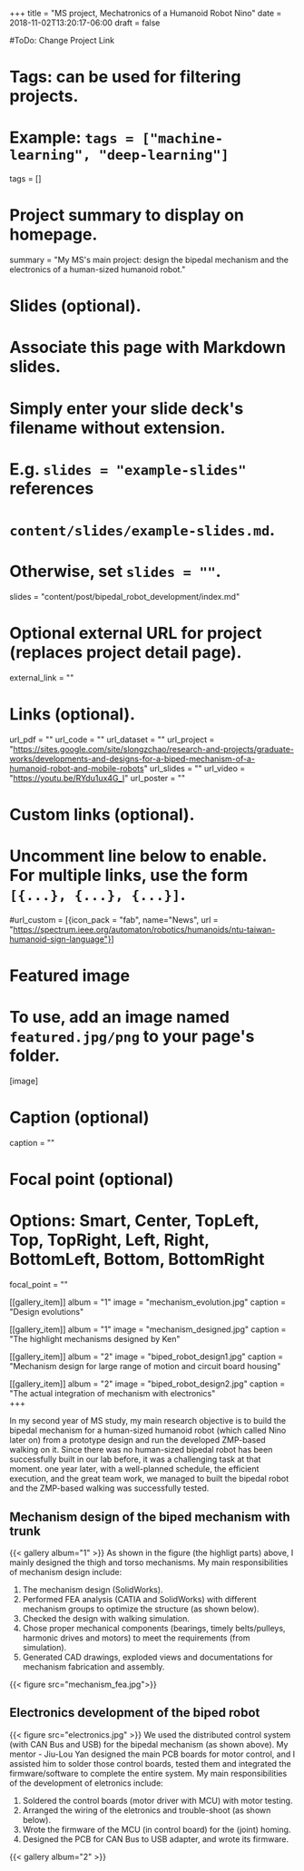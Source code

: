 +++
title = "MS project, Mechatronics of a Humanoid Robot Nino"
date = 2018-11-02T13:20:17-06:00
draft = false

#ToDo: Change Project Link


# Tags: can be used for filtering projects.
# Example: `tags = ["machine-learning", "deep-learning"]`
tags = []

# Project summary to display on homepage.
summary = "My MS's main project: design the bipedal mechanism and the electronics of a human-sized humanoid robot."

# Slides (optional).
#   Associate this page with Markdown slides.
#   Simply enter your slide deck's filename without extension.
#   E.g. `slides = "example-slides"` references 
#   `content/slides/example-slides.md`.
#   Otherwise, set `slides = ""`.
slides = "content/post/bipedal_robot_development/index.md"

# Optional external URL for project (replaces project detail page).
external_link = ""

# Links (optional).
url_pdf = ""
url_code = ""
url_dataset = ""
url_project = "https://sites.google.com/site/slongzchao/research-and-projects/graduate-works/developments-and-designs-for-a-biped-mechanism-of-a-humanoid-robot-and-mobile-robots"
url_slides = ""
url_video = "https://youtu.be/RYdu1ux4G_I"
url_poster = ""

# Custom links (optional).
#   Uncomment line below to enable. For multiple links, use the form `[{...}, {...}, {...}]`.
#url_custom = [{icon_pack = "fab", name="News", url = "https://spectrum.ieee.org/automaton/robotics/humanoids/ntu-taiwan-humanoid-sign-language"}]

# Featured image
# To use, add an image named `featured.jpg/png` to your page's folder. 
[image]
  # Caption (optional)
  caption = ""

  # Focal point (optional)
  # Options: Smart, Center, TopLeft, Top, TopRight, Left, Right, BottomLeft, Bottom, BottomRight
  focal_point = ""
  
[[gallery_item]]
album = "1"
image = "mechanism_evolution.jpg"
caption = "Design evolutions"
    
[[gallery_item]]
album = "1"
image = "mechanism_designed.jpg"
caption = "The highlight mechanisms designed by Ken"
  
[[gallery_item]]
album = "2"
image = "biped_robot_design1.jpg"
caption = "Mechanism design for large range of motion and circuit board housing"
    
[[gallery_item]]
album = "2"
image = "biped_robot_design2.jpg"
caption = "The actual integration of mechanism with electronics"  
+++

In my second year of MS study, my main research objective is to build the bipedal mechanism for a human-sized humanoid robot (which called Nino later on) from a prototype design and run the developed ZMP-based walking on it. Since there was no human-sized bipedal robot has been successfully built in our lab before, it was a challenging task at that moment. one year later, with a well-planned schedule, the efficient execution, and the great team work, we managed to built the bipedal robot and the ZMP-based walking was successfully tested.

## Mechanism design of the biped mechanism with trunk
{{< gallery album="1" >}}
As shown in the figure (the highligt parts) above, I mainly designed the thigh and torso mechanisms. My main responsibilities of mechanism design include:

1. The mechanism design (SolidWorks).
2. Performed FEA analysis (CATIA and SolidWorks) with different mechanism groups to optimize the structure (as shown below).
3. Checked the design with walking simulation.
4. Chose proper mechanical components (bearings, timely belts/pulleys, harmonic drives and motors) to meet the requirements (from simulation).
5. Generated CAD drawings, exploded views and documentations for mechanism fabrication and assembly.

{{< figure src="mechanism_fea.jpg">}}

## Electronics development of the biped robot
{{< figure src="electronics.jpg"  >}}
We used the distributed control system (with CAN Bus and USB) for the bipedal mechanism (as shown above). My mentor - Jiu-Lou Yan designed the main PCB boards for motor control, and I assisted him to solder those control boards, tested them and integrated the firmware/software to complete the entire system.
My main responsibilities of the development of eletronics  include:

1. Soldered the control boards (motor driver with MCU) with motor testing.
2. Arranged the wiring of the eletronics and trouble-shoot (as shown below).
3. Wrote the firmware of the MCU (in control board) for the (joint) homing.
4. Designed the PCB for CAN Bus to USB adapter, and wrote its firmware.

{{< gallery album="2" >}}

